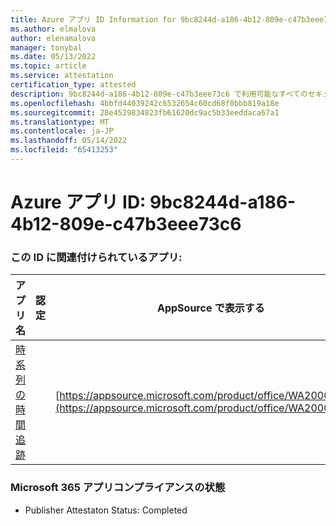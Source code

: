 ```yaml
---
title: Azure アプリ ID Information for 9bc8244d-a186-4b12-809e-c47b3eee73c6
ms.author: elmalova
author: elenamalova
manager: tonybal
ms.date: 05/13/2022
ms.topic: article
ms.service: attestation
certification_type: attested
description: 9bc8244d-a186-4b12-809e-c47b3eee73c6 で利用可能なすべてのセキュリティとコンプライアンス情報。
ms.openlocfilehash: 4bbfd44039242c6532654c60cd68f0bbb819a18e
ms.sourcegitcommit: 28e4529834823fb61620dc9ac5b33eeddaca67a1
ms.translationtype: MT
ms.contentlocale: ja-JP
ms.lasthandoff: 05/14/2022
ms.locfileid: "65413253"
---
```

# <a name="azure-app-id-9bc8244d-a186-4b12-809e-c47b3eee73c6"></a>Azure アプリ ID: 9bc8244d-a186-4b12-809e-c47b3eee73c6


### <a name="apps-associated-with-this-id"></a>この ID に関連付けられているアプリ:
| **アプリ名** | **認定** | **AppSource で表示する** |
|--------------|---------------|-----------------------|
| [時系列の時間追跡](../forward/WA200003095.md) |  | [https://appsource.microsoft.com/product/office/WA200003095](https://appsource.microsoft.com/product/office/WA200003095) |

### <a name="microsoft-365-app-compliance-status"></a>Microsoft 365 アプリコンプライアンスの状態
- Publisher Attestaton Status: Completed

